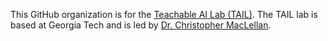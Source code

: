 
This GitHub organization is for the [Teachable AI Lab (TAIL)](https://tail.cc.gatech.edu/). The TAIL lab is based at Georgia Tech and is led by [Dr. Christopher MacLellan](https://chrismaclellan.com/).
